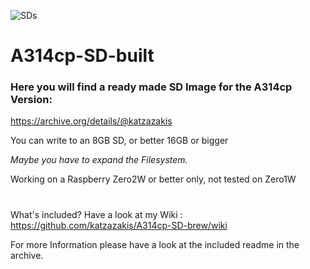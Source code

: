 ![SDs](https://user-images.githubusercontent.com/124529780/217782039-b0c970f9-1bc9-40a4-b158-9c2c7224bac4.png)

# A314cp-SD-built
### Here you will find a ready made SD Image for the A314cp Version:

https://archive.org/details/@katzazakis

You can write to an 8GB SD, or better 16GB or bigger

_Maybe you have to expand the Filesystem._

Working on a Raspberry Zero2W or better only, not tested on Zero1W

#

What's included? Have a look at my Wiki : https://github.com/katzazakis/A314cp-SD-brew/wiki

For more Information please have a look at the included readme in the archive.
